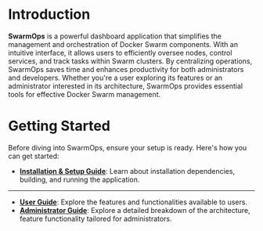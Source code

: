 # Introduction

**SwarmOps** is a powerful dashboard application that simplifies the management and orchestration of Docker Swarm components. With an intuitive interface, it allows users to efficiently oversee nodes, control services, and track tasks within Swarm clusters. By centralizing operations, SwarmOps saves time and enhances productivity for both administrators and developers. Whether you're a user exploring its features or an administrator interested in its architecture, SwarmOps provides essential tools for effective Docker Swarm management.

# Getting Started

Before diving into SwarmOps, ensure your setup is ready. Here's how you can get started:

- **[Installation & Setup Guide](documentation/getting-started.md)**: Learn about installation dependencies, building, and running the application.
---
- **[User Guide](documentation/user-guide.md)**: Explore the features and functionalities available to users.
- **[Administrator Guide](documentation/administrator-guide.md)**: Explore a detailed breakdown of the architecture, feature functionality tailored for administrators.